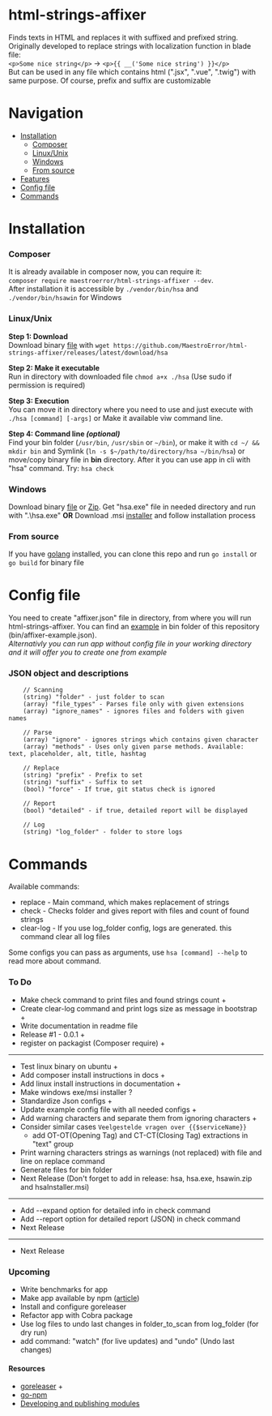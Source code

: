 # html-strings-affixer
Finds texts in HTML and replaces it with suffixed and prefixed string. Originally developed to replace strings with localization function in blade file:      
`<p>Some nice string</p>` -> `<p>{{ __('Some nice string') }}</p>`     
But can be used in any file which contains html (".jsx", ".vue", ".twig") with same purpose. Of course, prefix and suffix are customizable

# Navigation
- [Installation](#installation)
    - [Composer](#composer)
    - [Linux/Unix](#linuxunix)
    - [Windows](#windows)
    - [From source](#from-source)
- [Features](#features)
- [Config file](#config-file)
- [Commands](#commands)

# Installation
### Composer
It is already available in composer now, you can require it:       
`composer require maestroerror/html-strings-affixer --dev`.     
After installation it is accessible by `./vendor/bin/hsa` and `./vendor/bin/hsawin` for Windows

### Linux/Unix
**Step 1: Download**   
Download binary [file](https://github.com/MaestroError/html-strings-affixer/releases/latest/download/hsa) with `wget https://github.com/MaestroError/html-strings-affixer/releases/latest/download/hsa`
       
**Step 2: Make it executable**      
Run in directory with downloaded file `chmod a+x ./hsa` (Use sudo if permission is required)
       
**Step 3: Execution**       
You can move it in directory where you need to use and just execute with `./hsa [command] [-args]` or Make it available viw command line.
        
**Step 4: Command line *(optional)***     
Find your bin folder (`/usr/bin`, `/usr/sbin` or `~/bin`), or make it with `cd ~/ && mkdir bin` and Symlink (`ln -s $~/path/to/directory/hsa ~/bin/hsa`) or move/copy binary file in **bin** directory. After it you can use app in cli with "hsa" command. Try: `hsa check`

### Windows
Download binary [file](https://github.com/MaestroError/html-strings-affixer/releases/latest/download/hsa.exe) or [Zip](https://github.com/MaestroError/html-strings-affixer/releases/latest/download/hsawin.zip). Get "hsa.exe" file in needed directory and run with ".\hsa.exe" **OR** Download .msi [installer](https://github.com/MaestroError/html-strings-affixer/releases/latest/download/hsaInstaller.msi) and follow installation process


### From source
If you have [golang](https://go.dev/doc/install) installed, you can clone this repo and run `go install` or `go build` for binary file

# Config file
You need to create "affixer.json" file in directory, from where you will run html-strings-affixer. You can find an [example](https://github.com/MaestroError/html-strings-affixer/blob/maestro/bin/affixer-example.json) in bin folder of this repository (bin/affixer-example.json).      
*Alternativly you can run app without config file in your working directory and it will offer you to create one from example*       
### JSON object and descriptions
```
    // Scanning
    (string) "folder" - just folder to scan
    (array) "file_types" - Parses file only with given extensions
    (array) "ignore_names" - ignores files and folders with given names
    
    // Parse
    (array) "ignore" - ignores strings which contains given character
    (array) "methods" - Uses only given parse methods. Available: text, placeholder, alt, title, hashtag

    // Replace
    (string) "prefix" - Prefix to set
    (string) "suffix" - Suffix to set
    (bool) "force" - If true, git status check is ignored

    // Report
    (bool) "detailed" - if true, detailed report will be displayed

    // Log
    (string) "log_folder" - folder to store logs
```

# Commands
Available commands:
- replace - Main command, which makes replacement of strings
- check - Checks folder and gives report with files and count of found strings
- clear-log - If you use log_folder config, logs are generated. this command clear all log files    

Some configs you can pass as arguments, use `hsa [command] --help` to read more about command. 


### To Do
- Make check command to print files and found strings count +
- Create clear-log command and print logs size as message in bootstrap +
- Write documentation in readme file
- Release #1 - 0.0.1 +
- register on packagist (Composer require) +
-------
- Test linux binary on ubuntu +
- Add composer install instructions in docs +
- Add linux install instructions in documentation +
- Make windows exe/msi installer ?
- Standardize Json configs +
- Update example config file with all needed configs +
- Add warning characters and separate them from ignoring characters +
- Consider similar cases `Veelgestelde vragen over {{$serviceName}}`
    - add OT-OT(Opening Tag) and CT-CT(Closing Tag) extractions in "text" group
- Print warning characters strings as warnings (not replaced) with file and line on replace command
- Generate files for bin folder
- Next Release (Don't forget to add in release: hsa, hsa.exe, hsawin.zip and hsaInstaller.msi)
-------
- Add --expand option for detailed info in check command
- Add --report option for detailed report (JSON) in check command
- Next Release
-------
- Next Release


### Upcoming
- Write benchmarks for app
- Make app available by npm ([article](https://blog.bywachira.com/post/create-cli-with-golang-and-publish-on-npm)) 
- Install and configure goreleaser
- Refactor app with Cobra package
- Use log files to undo last changes in folder_to_scan from log_folder (for dry run)
- add command: "watch" (for live updates) and "undo" (Undo last changes)

#### Resources
- [goreleaser](https://goreleaser.com/) +
- [go-npm](https://github.com/sanathkr/go-npm)
- [Developing and publishing modules](https://go.dev/doc/modules/developing)